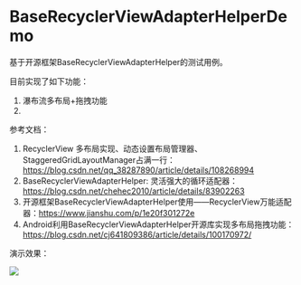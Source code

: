 # BaseRecyclerViewAdapterHelperDemo
基于开源框架BaseRecyclerViewAdapterHelper的测试用例。

目前实现了如下功能：
1. 瀑布流多布局+拖拽功能
2. 
参考文档：
1. RecyclerView 多布局实现、动态设置布局管理器、StaggeredGridLayoutManager占满一行：https://blog.csdn.net/qq_38287890/article/details/108268994
2. BaseRecyclerViewAdapterHelper: 灵活强大的循环适配器：https://blog.csdn.net/chehec2010/article/details/83902263
3. 开源框架BaseRecyclerViewAdapterHelper使用——RecyclerView万能适配器：https://www.jianshu.com/p/1e20f301272e
4. Android利用BaseRecyclerViewAdapterHelper开源库实现多布局拖拽功能：https://blog.csdn.net/cj641809386/article/details/100170972/

演示效果：

![](https://gitee.com/turbo-studio/image/raw/master/image/20210215225951.gif)
